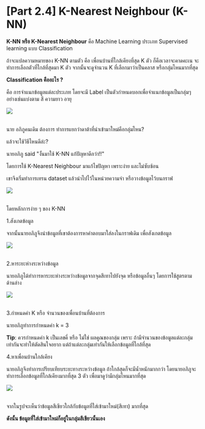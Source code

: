 # [Part 2.4] K-Nearest Neighbour (K-NN)

**K-NN หรือ K-Nearest  Neighbour** คือ  Machine Learning ประเภท  Supervised learning แบบ Classification 

ถ้าจะแปลความหมายของ K-NN ตามตัว คือ เพื่อนบ้านที่ใกล้เคียงที่สุด K ตัว ก็คือเวลาจะคาดคะเน จะทำการเลือกตัวที่ใกล้ที่สุดมา  K ตัว จากนั้นจะดูจำนวน K ที่เลือกมาว่าเป็นคลาส หรือกลุ่มไหนมากที่สุด



**Classification คืออะไร ?**

คือ การจำแนกข้อมูลแต่ละประเภท โดยจะมี Label เป็นตัวกำหนดบอกเพื่อจำแนกข้อมูลเป็นกลุ่มๆ อย่างเช่นแบ่งตาม สี ความยาว อายุ 



<div class="img-caption">
    <img src="../img/content_images/21_linear_regression/lr1.JPG"/><br><br>
</div>

นาย อภิภูคนเดิม ต้องการ ทำการแยกว่าดาต้าที่นำเข้ามาใหม่คือกลุ่มไหน? 

แล้วจะใช้วิธีไหนดีล่ะ?

นายอภิภู said "งั้นมาใช้ K-NN แก้ปัญหาดีกว่า!!"

โดยการใช้ K-Nearest Neighbour มาแก้ไขปัญหา เพราะง่าย และไม่ซับซ้อน 

เขาจึงเริ่มทำการเทรน dataset แล้วนำไปไว้ในหน่วยความจำ หรือวางข้อมูลไว้บนกราฟ

<div class="img-caption">
    <img src="../img/content_images/24_k-nearest_neighbour/graph1.jpg"/><br><br>
</div>

โดยหลักการง่าย ๆ ของ  K-NN 

1.สังเกตข้อมูล

จากนั้นนายอภิภูจึงนำข้อมูลที่เขาต้องการหาคำตอบมาใส่ลงในกราฟเดิม เพื่อสังเกตข้อมูล

<div class="img-caption">
    <img src="../img/content_images/24_k-nearest_neighbour/graph.jpg"/><br><br>
</div>


2.หาระยะห่างระหว่างข้อมูล

นายอภิภูได้ทำการหาระยะห่างระหว่างข้อมูลจากจุดสีเทาไปยังจุด หรือข้อมูลอื่นๆ โดยการใช้สูตรตามด้านล่าง

<div class="img-caption">
    <img src="../img/content_images/24_k-nearest_neighbour/disfunc.png"/><br><br>
</div>



3.กำหนดค่า K หรือ จำนวนของเพื่อนบ้านที่ต้องการ

นายอภิภูทำการกำหนดค่า k  = 3

**Tip**: ควรกำหนดค่า k เป็นเลขคี่ หรือ  ไม่ใช่ ผลคูณของกลุ่ม เพราะ ถ้ามีจำนวนของข้อมูลแต่ละกลุ่มเท่ากันจะทำให้ตัดสินใจอยาก แต่ถ้าแต่ละกลุ่มเท่ากันให้เลือกข้อมูลที่ใกล้ที่สุด

4.หาเพื่อนบ้านใกล้เคียง

นายอภิภูจึงทำการเปรียบเทียบระยะทางระหว่างข้อมูล ถ้าใกล้สุดก็จะมีน้ำหนักมากกว่า โดยนายอภิภูจะทำการเลือกข้อมูลที่ใกล้เคียงมากที่สุด 3 ตัว เพื่อมาดูว่ามีกลุ่มไหนมากที่สุด

<div class="img-caption">
    <img src="../img/content_images/24_k-nearest_neighbour/graph3.JPG"/><br><br>
</div>

จากในรูปจะเห็นว่าข้อมูลสีเขียวใกล้กับข้อมูลที่ใส่เข้ามาใหม่(สีเทา) มากที่สุด

**ดังนั้น ข้อมูลที่ใส่เข้ามาใหม่ก็อยู่ในกลุ่มสีเขียวนั้นเอง**

















